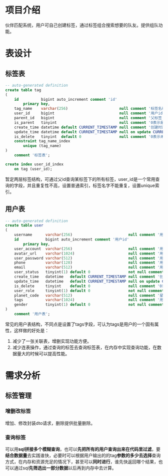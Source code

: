# 项目介绍



伙伴匹配系统，用户可自己创建标签，通过标签组合搜索想要的队友。提供组队功能。

# 表设计

## 标签表

```sql
-- auto-generated definition
create table tag
(
    id          bigint auto_increment comment 'id'
        primary key,
    tag_name    varchar(256)                       null comment '标签名称',
    user_id     bigint                             null comment '用户id',
    parent_id   bigint                             null comment '父标签',
    is_parent   tinyint                            null comment '0表示是父标签 1表示非父标签',
    create_time datetime default CURRENT_TIMESTAMP null comment '创建时间',
    update_time datetime default CURRENT_TIMESTAMP null on update CURRENT_TIMESTAMP comment '更新时间',
    is_delete   tinyint  default 0                 null comment '0表示未删除，1表示删除',
    constraint tag_name_index
        unique (tag_name)
)
    comment '标签表';

create index user_id_index
    on tag (user_id);


```

暂定两层标签结构，可通过父id查询某标签下的所有标签，user_id是一个常用查询的字段，并且重复性不高，设置普通索引，标签名字不能重复，设置unique索引。

## 用户表

```sql
-- auto-generated definition
create table user
(
    username      varchar(256)                         null comment '用户昵称',
    id            bigint auto_increment comment '用户id'
        primary key,
    user_account  varchar(256)                         null comment '用户登录账号',
    avatar_url    varchar(1024)                        null comment '用户头像',
    user_password varchar(512)                         null comment '用户密码',
    phone         varchar(128)                         null comment '用户手机号',
    email         varchar(512)                         null comment '用户邮箱',
    user_status   tinyint(1) default 0                 not null comment '用户状态 0 正常 1 禁用',
    create_time   datetime   default CURRENT_TIMESTAMP null comment '创建时间',
    update_time   datetime   default CURRENT_TIMESTAMP null on update CURRENT_TIMESTAMP comment '更新时间',
    is_delete     tinyint    default 0                 null comment '0表示未删除，1表示删除',
    user_role     tinyint(1) default 0                 not null comment '用户状态 0 普通用户 1 管理员',
    planet_code   varchar(512)                         null comment '星球编号',
    tags          varchar(1024)                        null comment '用户标签',
    gender        tinyint(1) default 0                 not null comment '性别 0-未知 1-男 2-女'
)
    comment '用户表';


```

常见的用户表结构，不同点是设置了tags字段，可认为tags是用户的一个固有属性，这样做的好处是：

1. 减少了一张关联表，增删实现功能方便。
2. 减少连表操作，通过查询的标签去查询标签表，在内存中实现查询功能，在数据量大的时候可以提高性能。

# 需求分析

## 标签管理

### 增删改标签

增加、修改封装dto请求，删除提供批量删除。

### 查询标签

可以用**sql拼接多个模糊查询**，也可以**先把所有的用户查询出来在代码里过滤**，要**结合数据量**去实践谁快，必要时可以根据用户输出的的tag**参数的多少去选择**查询方式，在内存和资源充足的情况下，甚至可以**同时进行**，谁先快返回哪个结果，也可以通过sql**先筛选出一部分数据**以后再到内存中去计算。
